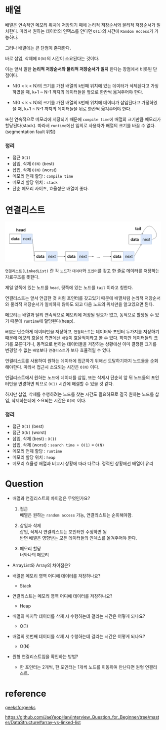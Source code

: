 <!-- @format -->

# 배열

배열은 연속적인 메모리 위치에 저장되기 때에 논리적 저장순서와 물리적 저장순서가 일치한다. 따라서 원하는 데이터의 인덱스를 안다면 `O(1)`의 시간에 `Random Access`가 가능하다.

그러나 배열에는 큰 단점이 존재한다.

바로 삽입, 삭제에 `O(N)`의 시간이 소요된다는 것이다.

이는 앞서 말한 **논리적 저장순서와 물리적 저장순서가 일치** 한다는 장점에서 비롯된 단점이다.

- N(0 < k < N)의 크기를 가진 배열의 k번째 위치에 있는 데이터가 삭제된다고 가정하였을 때, k+1 ~ N-1 까지의 데이터들을 앞으로 한칸씩 옮겨주어야 한다.

- N(0 < k < N)의 크기를 가진 배열의 k번째 위치에 데이터가 삽입된다고 가정하였을 때, k+1 ~ N-1 까지의 데이터들을 뒤로 한칸씩 옮겨주어야 한다.

또한 연속적으로 메모리에 저장되기 때문에 `compile time`에 배열의 크기만큼 메모리가 할당된다(stack). 따라서 `runtime`에선 임의로 사용자가 배열의 크기를 바꿀 수 없다. (segmentation fault 위험)

### 정리

- 접근 `O(1)`
- 삽입, 삭제 `O(N)` (best)
- 삽입, 삭제 `O(N)` (worst)
- 메모리 언제 할당 : `compile time`
- 메모리 할당 위치 : `stack`
- 단순 메모리 사이즈, 효율성은 배열이 좋다.

# 연결리스트

<img src="./img/LinkedList.png">

`연결리스트(LinkedList)` 란 각 `노드`가 `데이터`와 `포인터`를 갖고 한 줄로 데이터를 저장하는 자료구조를 뜻한다.

제일 앞쪽에 있는 노드를 `head`, 뒷쪽에 있는 노드를 `tail` 이라고 칭한다.

연결리스트는 앞서 언급한 것 처럼 포인터를 갖고있기 때문에 배열처럼 논리적 저장순서와 물리적 저장순서가 일치하지 않아도 되고 다음 노드의 위치만을 알고있으면 된다.

메모리는 배열과 달리 연속적으로 메모리에 저장될 필요가 없고, 동적으로 할당될 수 있기 때문에 `runtime`에 할당된다(heap).

`배열`은 단순하게 데이터만을 저장하고, `연결리스트`는 데이터와 포인터 두가지를 저장하기 때문에 메모리 효율성 측면에선 `배열`이 효율적이라고 볼 수 있다. 하지만 데이터들의 크기를 모른다거나, 동적으로 변하는 데이터들을 저장하는 상황에선 이미 결정된 크기를 변경할 수 없는 `배열`보다 `연결리스트`가 보다 효율적일 수 있다.

연결리스트를 사용하여 원하는 데이터에 접근하기 위해선 도달하기까지 노드들을 순회해야한다. 따라서 접근시 소요되는 시간은 `O(N)` 이다.

연결리스트에서 원하는 노드에 데이터를 삽입, 또는 삭제시 단순히 앞 뒤 노드들의 포인터만을 변경하면 되므로 `O(1)` 시간에 해결할 수 있을 것 같다.

하지만 삽입, 삭제를 수행하려는 노드를 찾는 시간도 필요하므로 결국 원하는 노드를 삽입, 삭제하는데에 소요되는 시간은 `O(N)` 이다.

### 정리

- 접근 `O(1)` (best)
- 접근 `O(N)` (worst)
- 삽입, 삭제 (best) : `O(1)`
- 삽입, 삭제 (worst) : `search time + O(1)` = `O(N)`
- 메모리 언제 할당 : `runtime`
- 메모리 할당 위치 : `heap`
- 메모리 효율성 배열과 비교시 상황에 따라 다르다. 정적인 상황에선 배열이 유리

# Question

- 배열과 연결리스트의 차이점은 무엇인가요?

  1. 접근  
     배열은 원하는 `random access` 가능, 연결리스트는 순회해야함.

  2. 삽입과 삭제  
     삽입, 삭제시 연결리스트는 포인터만 수정하면 됨  
     반면 배열은 영향받는 모든 데이터들의 인덱스를 옮겨주어야 한다.

  3. 메모리 할당  
     너와나의 메모리

- ArrayList와 Array의 차이점은?
- 배열은 메모리 영역 어디에 데이터를 저장하나요?
  - Stack
- 연결리스트는 메모리 영역 어디에 데이터를 저장하나요?
  - Heap
- 배열의 마지막 데이터를 삭제 시 수행하는데 걸리는 시간은 어떻게 되나요?
  - O(1)
- 배열의 첫번째 데이터를 삭제 시 수행하는데 걸리는 시간은 어떻게 되나요?

  - O(N)

- 원형 연결리스트임을 확인하는 방법?
  - 한 포인터는 2개씩, 한 포인터는 1개씩 노드를 이동하여 만난다면 원형 연결리스트.

# reference

[geeksforgeeks](https://www.geeksforgeeks.org/linked-list-vs-array/)

https://github.com/JaeYeopHan/Interview_Question_for_Beginner/tree/master/DataStructure#array-vs-linked-list
